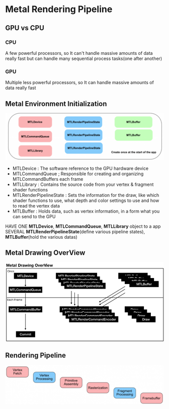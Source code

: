 # Metal Rendering Pipeline

## GPU vs CPU

### CPU
A few powerful processors, so It can't handle massive amounts of data really fast but can handle many sequential process tasks(one after another)

### GPU
Multiple less powerful processors, so It can handle massive amounts of data really fast

## Metal Environment Initialization
![metalInit](./images/MetalInit.png)
* MTLDevice : The software reference to the GPU hardware device
* MTLCommandQueue ; Responsible for creating and organizing MTLCommandBuffers each frame
* MTLLibrary : Contains the source code from your vertex & fragment shader functions
* MTLRenderPipelineState : Sets the information for the draw, like which shader functions to use, what depth and color settings to use and how to read the vertex data
* MTLBuffer : Holds data, such as vertex information, in a form what you can send to the GPU

HAVE ONE **MTLDevice**, **MTLCommandQueue**, **MTLLibrary** object to a app  
SEVERAL **MTLRenderPipelineState**(define various pipeline states), **MTLBuffer**(hold the various datas) 

## Metal Drawing OverView
![metalDrawingOverview](./images/MetalDrawingOverview.png)

## Rendering Pipeline
![renderingPipeline](./images/RenderingPipeline.png)
